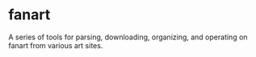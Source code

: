 # fanart
A series of tools for parsing, downloading, organizing, and operating on fanart from various art sites.
